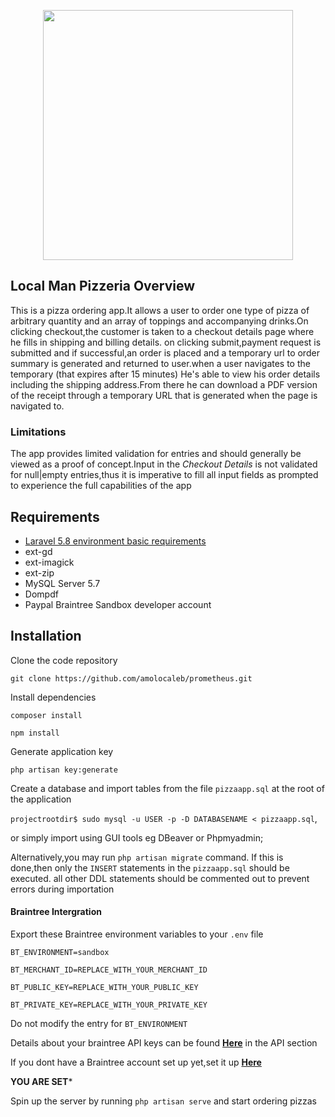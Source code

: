 <p align="center"><img src="https://local-pizzeria.herokuapp.com/img/logo.png" width="400"></p>



## Local Man Pizzeria Overview
This is a pizza ordering app.It allows a user to order one type of pizza of arbitrary quantity and an array of toppings and accompanying drinks.On clicking checkout,the customer is taken to a checkout details page where he fills in shipping and billing details. on  clicking submit,payment request is submitted and if successful,an order is placed and a temporary url to order summary is generated and returned to user.when a user navigates to the temporary (that expires after 15 minutes) He's able to view his order details including the shipping address.From there he can download a PDF version of the receipt through a temporary URL that is generated when the page is navigated to.
### Limitations
The app provides limited validation for entries and should generally be viewed as a proof of concept.Input in the *Checkout Details* is not validated for null|empty entries,thus it is imperative to fill all input fields as prompted to experience the full capabilities of the app

## Requirements
- [Laravel 5.8 environment basic requirements](https://laravel.com/docs/5.8/installation#server-requirements)
- ext-gd 
- ext-imagick
- ext-zip
- MySQL Server 5.7
- Dompdf
- Paypal Braintree Sandbox developer account

## Installation

Clone the code repository

`git clone https://github.com/amolocaleb/prometheus.git `

Install dependencies

`composer install`

`npm install`

Generate application key

`php artisan key:generate`

Create a database and import tables from the file `pizzaapp.sql` at the root of the application

`projectrootdir$ sudo mysql -u USER -p -D DATABASENAME < pizzaapp.sql`,

or simply import using GUI tools eg DBeaver or Phpmyadmin;

Alternatively,you may run `php artisan migrate` command. If this is done,then only the `INSERT` statements in the `pizzaapp.sql` should be executed. all other DDL statements should be commented out to prevent errors during importation

 #### Braintree Intergration

Export these Braintree environment variables to your `.env` file

```
BT_ENVIRONMENT=sandbox

BT_MERCHANT_ID=REPLACE_WITH_YOUR_MERCHANT_ID

BT_PUBLIC_KEY=REPLACE_WITH_YOUR_PUBLIC_KEY

BT_PRIVATE_KEY=REPLACE_WITH_YOUR_PRIVATE_KEY
```
Do not modify the entry for `BT_ENVIRONMENT`

Details about your braintree API keys can be found [**Here**](https://sandbox.braintreegateway.com/) in the API section

If you dont have a Braintree account set up yet,set it up [**Here**](https://www.braintreepayments.com/sandbox) 

**YOU ARE SET***

Spin up the server by running `php artisan serve` and start ordering pizzas

